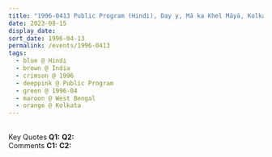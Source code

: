 ```yaml
---
title: "1996-0413 Public Program (Hindi), Day y, Mā ka Khel Māyā, Kolkata, West Bengal, India"
date: 2023-08-15
display_date: 
sort_date: 1996-04-13
permalink: /events/1996-0413
tags:
  - blue @ Hindi
  - brown @ India
  - crimson @ 1996
  - deeppink @ Public Program
  - green @ 1996-04
  - maroon @ West Bengal
  - orange @ Kolkata
---
```


<br>

<wave-list>
  <list-title color="DarkSeaGreen" width="55">Key Quotes</list-title>
  <list-item color="BlanchedAlmond" width="280"><b>Q1:</b> <i></i></list-item>
  <list-item color="Lavender" width="280"><b>Q2:</b> <i></i></list-item>
</wave-list>

<br>

<wave-list>
  <list-title color="DarkSeaGreen" width="55">Comments</list-title>
  <list-item color="BlanchedAlmond" width="280"><b>C1:</b> <i></i></list-item>
  <list-item color="Lavender" width="280"><b>C2:</b> <i></i></list-item>
</wave-list>
